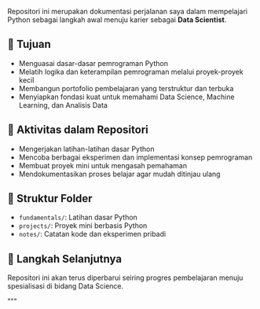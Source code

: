 

Repositori ini merupakan dokumentasi perjalanan saya dalam mempelajari Python sebagai langkah awal menuju karier sebagai **Data Scientist**.

## 📌 Tujuan

- Menguasai dasar-dasar pemrograman Python
- Melatih logika dan keterampilan pemrograman melalui proyek-proyek kecil
- Membangun portofolio pembelajaran yang terstruktur dan terbuka
- Menyiapkan fondasi kuat untuk memahami Data Science, Machine Learning, dan Analisis Data

## 🧠 Aktivitas dalam Repositori

- Mengerjakan latihan-latihan dasar Python
- Mencoba berbagai eksperimen dan implementasi konsep pemrograman
- Membuat proyek mini untuk mengasah pemahaman
- Mendokumentasikan proses belajar agar mudah ditinjau ulang

## 📂 Struktur Folder

- `fundamentals/`: Latihan dasar Python
- `projects/`: Proyek mini berbasis Python
- `notes/`: Catatan kode dan eksperimen pribadi

## 🚀 Langkah Selanjutnya

Repositori ini akan terus diperbarui seiring progres pembelajaran menuju spesialisasi di bidang Data Science.

"""


